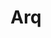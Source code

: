 ---
logohandle: arqbackup
sort: arqbackup
title: Arq
twitter: https://x.com/arqbackup
website: https://www.arqbackup.com/
---